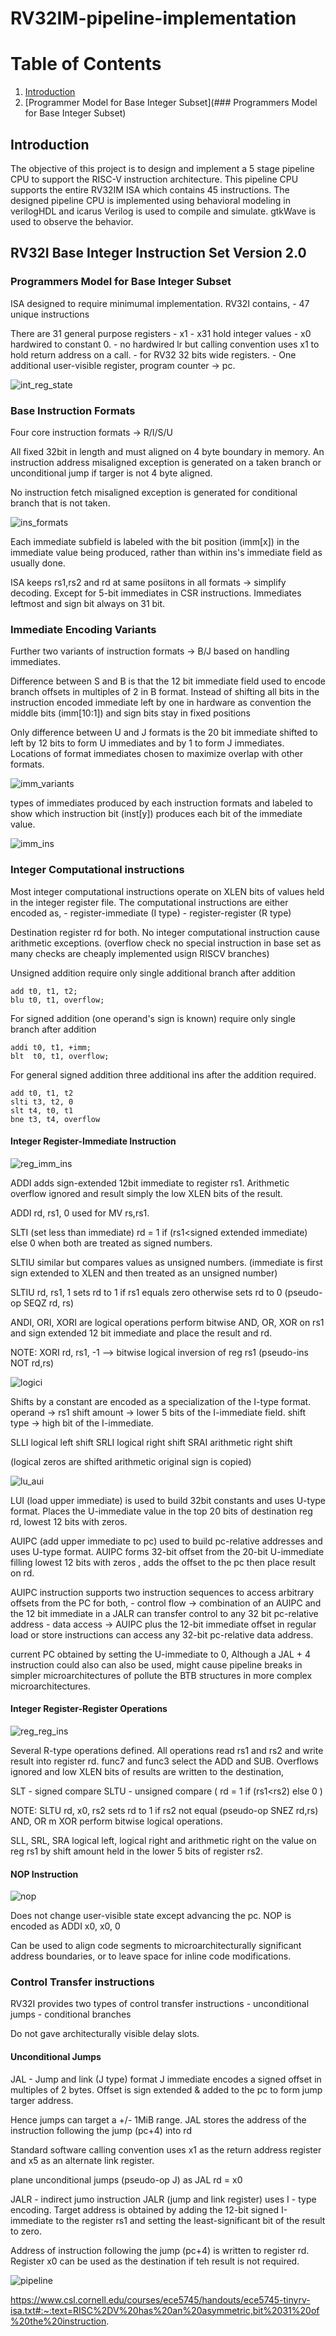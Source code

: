 # RV32IM-pipeline-implementation

# Table of Contents

1. [Introduction](##introduction)
2. [Programmer Model for Base Integer Subset](### Programmers Model for Base Integer Subset)

## Introduction

The objective of this project is to design and implement a 5 stage pipeline CPU to support the RISC-V instruction architecture. This pipeline CPU supports the entire RV32IM ISA which contains 45 instructions. The designed pipeline CPU is implemented using behavioral modeling in verilogHDL and icarus Verilog is used to compile and simulate. gtkWave is used to observe the behavior.

## RV32I Base Integer Instruction Set Version 2.0


### Programmers Model for Base Integer Subset

 ISA designed to require minimumal implementation. 
 RV32I contains,
    - 47 unique instructions


There are 31 general purpose registers
    - x1 - x31 hold integer values
    - x0 hardwired to constant 0.
    - no hardwired lr but calling convention uses x1 to hold return address on 
a call. 
    - for RV32 32 bits wide registers.
    - One additional user-visible register, program counter -> pc.

![int_reg_state](./images/int_reg_state.png)

### Base Instruction Formats

Four core instruction formats -> R/I/S/U

All fixed 32bit in length and must aligned on 4 byte boundary in memory. 
An instruction address misaligned exception is generated on a taken branch or 
unconditional jump if targer is not 4 byte aligned. 

No instruction fetch misaligned exception is generated for conditional branch 
that is not taken.

![ins_formats](./images/ins_formats.png)

Each immediate subfield is labeled with the bit position (imm[x]) in the 
immediate value being produced, rather than within ins's immediate field as
usually done. 

ISA keeps rs1,rs2 and rd at same posiitons in all formats -> simplify decoding.
Except for 5-bit immediates in CSR instructions. Immediates leftmost and sign bit always on 31 bit. 

### Immediate Encoding Variants

Further two variants of instruction formats -> B/J 
based on handling immediates.

Difference between S and B is that the 12 bit immediate field used to 
encode branch offsets in multiples of 2 in B format.
Instead of shifting all bits in the instruction encoded immediate left 
by one in hardware as convention the middle bits (imm[10:1]) and sign bits
stay in fixed positions 

Only difference between U and J formats is the 20 bit immediate shifted to left
by 12 bits to form U immediates and by 1 to form J immediates. Locations of 
format immediates chosen to maximize overlap with other formats.

![imm_variants](./images/imm_variants.png)

types of immediates produced by each instruction formats and labeled to show
which instruction bit (inst[y]) produces each bit of the immediate value. 

![imm_ins](./images/imm_inst.png)

### Integer Computational instructions

Most integer computational instructions operate on XLEN bits of values
held in the integer register file. The computational instructions are either 
encoded as,
    - register-immediate (I type)
    - register-register (R type)

Destination register rd for both. No integer computational instruction cause 
arithmetic exceptions. (overflow check no special instruction in base set 
as many checks are cheaply implemented usign RISCV branches) 

Unsigned addition require only single additional branch after addition
```
add t0, t1, t2;
blu t0, t1, overflow;

```

For signed addition (one operand's sign is known) require only single branch 
after addition
```
addi t0, t1, +imm;
blt  t0, t1, overflow;
```

For general signed addition three additional ins after the addition required. 
```
add t0, t1, t2
slti t3, t2, 0
slt t4, t0, t1
bne t3, t4, overflow
```
#### Integer Register-Immediate Instruction

![reg_imm_ins](./images/int_reg_state.png)

ADDI adds sign-extended 12bit immediate to register rs1.
Arithmetic overflow ignored and result simply the low XLEN bits of the result.

ADDI rd, rs1, 0 used for MV rs,rs1. 

SLTI (set less than immediate) rd = 1 if (rs1<signed extended immediate) else 0
when both are treated as signed numbers.

SLTIU similar but compares values as unsigned numbers. (immediate is first 
sign extended to XLEN and then treated as an unsigned number)

SLTIU rd, rs1, 1 sets rd to 1 if rs1 equals zero otherwise sets rd to 0 
(pseudo-op SEQZ rd, rs)

ANDI, ORI, XORI are logical operations perform bitwise AND, OR, XOR on 
rs1 and sign extended 12 bit immediate and place the result and rd. 

NOTE: XORI rd, rs1, -1 --> bitwise logical inversion of reg rs1 (pseudo-ins NOT rd,rs)

![logici](./images/logici.png)

Shifts by a constant are encoded as a specialization of the I-type format.
operand -> rs1 
shift amount -> lower 5 bits of the I-immediate field. 
shift type -> high bit of the I-immediate. 

SLLI logical left shift
SRLI logical right shift
SRAI arithmetic right shift

(logical zeros are shifted arithmetic original sign is copied)

![lu_aui](./images/lu_aui.png)

LUI (load upper immediate) is used to build 32bit constants and uses U-type
format. Places the U-immediate value in the top 20 bits of destination reg rd,
lowest 12 bits with zeros. 

AUIPC (add upper immediate to pc) used to build pc-relative addresses and uses
U-type format. AUIPC forms 32-bit offset from the 20-bit U-immediate filling 
lowest 12 bits with zeros , adds the offset to the pc then place result on rd.

AUIPC instruction supports two instruction sequences to access arbitrary
offsets from the PC for both, 
    - control flow -> combination of an AUIPC and the 12 bit immediate in a JALR can transfer control to any 32 bit pc-relative address 
    - data access -> AUIPC plus the 12-bit immediate offset in regular load or store instructions can access any 32-bit pc-relative data address. 

current PC obtained by setting the U-immediate to 0, Although a JAL + 4 
instruction could also can also be used, might cause pipeline breaks in simpler
microarchitectures of pollute the BTB structures in more complex microarchitectures.

#### Integer Register-Register Operations

![reg_reg_ins](./images/reg_reg_ins.png)

Several R-type operations defined. All operations read rs1 and rs2 and write
result into register rd. func7 and func3 select the ADD and SUB.
Overflows ignored and low XLEN bits of results are written to the destination,

SLT - signed compare 
SLTU - unsigned compare 
( rd = 1 if (rs1<rs2) else 0 )

NOTE: SLTU rd, x0, rs2 sets rd to 1 if rs2 not equal (pseudo-op SNEZ rd,rs)
AND, OR m XOR perform bitwise logical operations.

SLL, SRL, SRA logical left, logical right and arithmetic right on the value on 
reg rs1 by shift amount held in the lower 5 bits of register rs2. 

#### NOP Instruction

![nop](./images/nop.png)

Does not change user-visible state except advancing the pc. NOP is encoded as 
ADDI x0, x0, 0

Can be used to align code segments to microarchitecturally significant address 
boundaries, or to leave space for inline code modifications. 

### Control Transfer instructions

 RV32I provides two types of control transfer instructions
    - unconditional jumps
    - conditional branches

Do not gave architecturally visible delay slots.


#### Unconditional Jumps

JAL - Jump and link (J type) format 
J immediate encodes a signed offset in multiples of 2 bytes. 
Offset is sign extended & added to the pc to form jump targer address. 

Hence jumps can target a +/- 1MiB range. 
JAL stores the address of the instruction following the jump (pc+4) into rd

Standard software calling convention uses x1 as the return address register and 
x5 as an alternate link register. 

plane unconditional jumps (pseudo-op J) as JAL rd = x0

JALR - indirect jumo instruction JALR (jump and link register) uses I - type 
encoding. Target address is obtained by adding the 12-bit signed 
I-immediate to the register rs1 and setting the least-significant bit of the 
result to zero. 

Address of instruction following the jump (pc+4) is written to register rd.
Register x0 can be used as the destination if teh result is not required.


![pipeline](./images/pipeline.ppm)

https://www.csl.cornell.edu/courses/ece5745/handouts/ece5745-tinyrv-isa.txt#:~:text=RISC%2DV%20has%20an%20asymmetric,bit%2031%20of%20the%20instruction.


